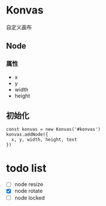 # Konvas

自定义画布

## Node

### 属性

* x
* y
* width
* height

## 初始化

```
const konvas = new Konvas('#konvas')
konvas.addNode({
  x, y, width, height, text
})
```

# todo list

-  [ ] node resize
-  [x] node rotate
-  [ ] node locked